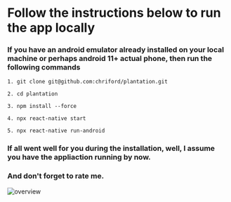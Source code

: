 # Follow the instructions below to run the app locally
### If you have an android emulator already installed on your local machine or perhaps android 11+ actual phone, then run the following commands

```
1. git clone git@github.com:chriford/plantation.git
```
```
2. cd plantation
```
```
3. npm install --force
```
```
4. npx react-native start
```
```
5. npx react-native run-android
```
 ### If all went well for you during the installation, well, I assume you have the appliaction running by now. 
 ### And don't forget to rate me.


![overview](./src/assets/plantation-app.gif)
